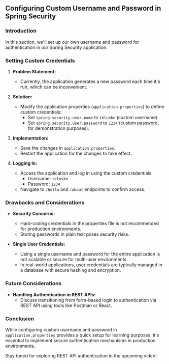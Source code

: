 ## Configuring Custom Username and Password in Spring Security

### Introduction

In this section, we'll set up our own username and password for authentication in our Spring Security application.

### Setting Custom Credentials

1. **Problem Statement:**

   - Currently, the application generates a new password each time it's run, which can be inconvenient.

2. **Solution:**

   - Modify the application properties (`application.properties`) to define custom credentials:
     - Set `spring.security.user.name` to `telusko` (custom username).
     - Set `spring.security.user.password` to `1234` (custom password, for demonstration purposes).

3. **Implementation:**

   - Save the changes in `application.properties`.
   - Restart the application for the changes to take effect.

4. **Logging In:**
   - Access the application and log in using the custom credentials:
     - Username: `telusko`
     - Password: `1234`
   - Navigate to `/hello` and `/about` endpoints to confirm access.

### Drawbacks and Considerations

- **Security Concerns:**

  - Hard-coding credentials in the properties file is not recommended for production environments.
  - Storing passwords in plain text poses security risks.

- **Single User Credentials:**
  - Using a single username and password for the entire application is not scalable or secure for multi-user environments.
  - In real-world applications, user credentials are typically managed in a database with secure hashing and encryption.

### Future Considerations

- **Handling Authentication in REST APIs:**
  - Discuss transitioning from form-based login to authentication via REST API using tools like Postman or React.

### Conclusion

While configuring custom username and password in `application.properties` provides a quick setup for learning purposes, it's essential to implement secure authentication mechanisms in production environments.

Stay tuned for exploring REST API authentication in the upcoming video!
